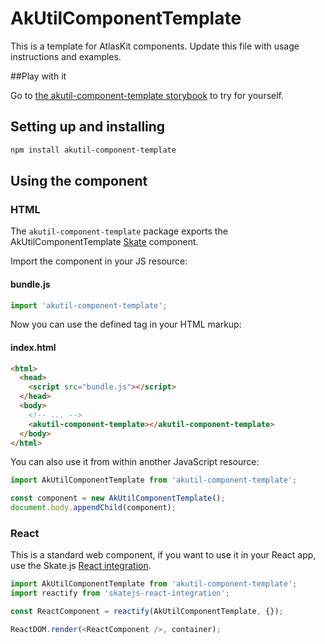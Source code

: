 # AkUtilComponentTemplate

This is a template for AtlasKit components. Update this file with usage instructions and examples.

##Play with it

Go to [the akutil-component-template storybook](https://aui-cdn.atlassian.com/atlaskit/stories/akutil-component-template/@VERSION@/) to try for yourself.

## Setting up and installing

```sh
npm install akutil-component-template
```

## Using the component

### HTML

The `akutil-component-template` package exports the AkUtilComponentTemplate [Skate](https://github.com/skatejs/skatejs) component.

Import the component in your JS resource:

#### bundle.js

```js
import 'akutil-component-template';
```

Now you can use the defined tag in your HTML markup:

#### index.html

```html
<html>
  <head>
    <script src="bundle.js"></script>
  </head>
  <body>
    <!-- ... -->
    <akutil-component-template></akutil-component-template>
  </body>
</html>
```

You can also use it from within another JavaScript resource:

```js
import AkUtilComponentTemplate from 'akutil-component-template';

const component = new AkUtilComponentTemplate();
document.body.appendChild(component);
```

### React

This is a standard web component, if you want to use it in your React app, use the Skate.js [React integration](https://github.com/webcomponents/react-integration).

```js
import AkUtilComponentTemplate from 'akutil-component-template';
import reactify from 'skatejs-react-integration';

const ReactComponent = reactify(AkUtilComponentTemplate, {});

ReactDOM.render(<ReactComponent />, container);
```
